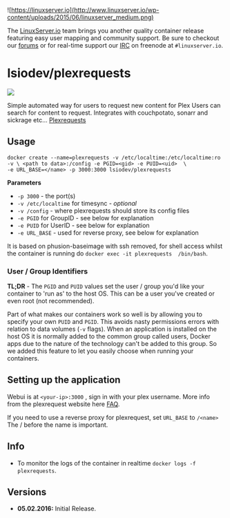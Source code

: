 ![https://linuxserver.io](http://www.linuxserver.io/wp-content/uploads/2015/06/linuxserver_medium.png)

The [LinuxServer.io](https://www.linuxserver.io/) team brings you another quality container release featuring easy user mapping and 
community support. Be sure to checkout our [forums](https://forum.linuxserver.io/index.php) or for real-time support our 
[IRC](https://www.linuxserver.io/index.php/irc/) on freenode at `#linuxserver.io`.

# lsiodev/plexrequests

![](https://raw.githubusercontent.com/linuxserver/beta-templates/master/lsiodev/img/plexrequests-banner.png)

Simple automated way for users to request new content for Plex Users can search for content to request. Integrates with couchpotato, sonarr 
and sickrage etc... [Plexrequests](http://plexrequests.8bits.ca/)

## Usage

```
docker create --name=plexrequests -v /etc/localtime:/etc/localtime:ro
-v \ <path to data>:/config -e PGID=<gid> -e PUID=<uid>  \
-e URL_BASE=</name> -p 3000:3000 lsiodev/plexrequests
```

**Parameters**

* `-p 3000` - the port(s)
* `-v /etc/localtime` for timesync - *optional*
* `-v /config` - where plexrequests should store its config files
* `-e PGID` for GroupID - see below for explanation
* `-e PUID` for UserID - see below for explanation
* `-e URL_BASE` - used for reverse proxy, see below for explanation

It is based on phusion-baseimage with ssh removed, for shell access whilst the container is running do `docker exec -it plexrequests 
/bin/bash`.

### User / Group Identifiers

**TL;DR** - The `PGID` and `PUID` values set the user / group you'd like your container to 'run as' to the host OS. This can be a user 
you've created or even root (not recommended).

Part of what makes our containers work so well is by allowing you to specify your own `PUID` and `PGID`. This avoids nasty permissions 
errors with relation to data volumes (`-v` flags). When an application is installed on the host OS it is normally added to the common group 
called users, Docker apps due to the nature of the technology can't be added to this group. So we added this feature to let you easily 
choose when running your containers.

## Setting up the application

Webui is at `<your-ip>:3000` , sign in with your plex username. More info from the plexrequest website here 
[FAQ](http://plexrequests.8bits.ca/faq/).

If you need to use a reverse proxy for plexrequest, set `URL_BASE` to `/<name>`
The / before the name is important.
## Info

* To monitor the logs of the container in realtime `docker logs -f plexrequests`.



## Versions

+ **05.02.2016:** Initial Release.

